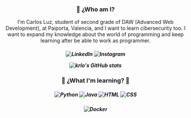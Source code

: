 <h3 align=center> 👋 ¿Who am I?</h3>
<p align=center>I'm Carlos Luz, student of second grade of DAW (Advanced Web Development), at Paiporta, Valencia, and I want to learn cibersecurity too.
I want to expand my knowledge about the world of programming and keep learning after be able to work as programmer.
</p>
<h5 align=center>
  
![LinkedIn](https://img.shields.io/badge/linkedin-%230077B5.svg?style=for-the-badge&logo=linkedin&logoColor=white)
![Instagram](https://img.shields.io/badge/Instagram-%23E4405F.svg?style=for-the-badge&logo=Instagram&logoColor=white)

![krlo's GitHub stats](https://github-readme-stats.vercel.app/api?username=krlosl&show_icons=true&theme=tokyonight)

</h5>
<h3 align=center> 📎 ¿What I'm learning? 📎 </h3>
<h5 align=center>
  
![Python](https://img.shields.io/badge/python-3670A0?style=for-the-badge&logo=python&logoColor=ffdd54)  ![Java](https://img.shields.io/badge/java-%23ED8B00.svg?style=for-the-badge&logo=openjdk&logoColor=white) ![HTML](https://img.shields.io/badge/html-%23E34F26.svg?style=for-the-badge&logo=html5&logoColor=white) ![CSS](https://img.shields.io/badge/css-%231572B6.svg?style=for-the-badge&logo=css3&logoColor=white)

</h5>
<h5 align=center>
  
![Docker](https://img.shields.io/badge/docker-%230db7ed.svg?style=for-the-badge&logo=docker&logoColor=white)

</h5>
